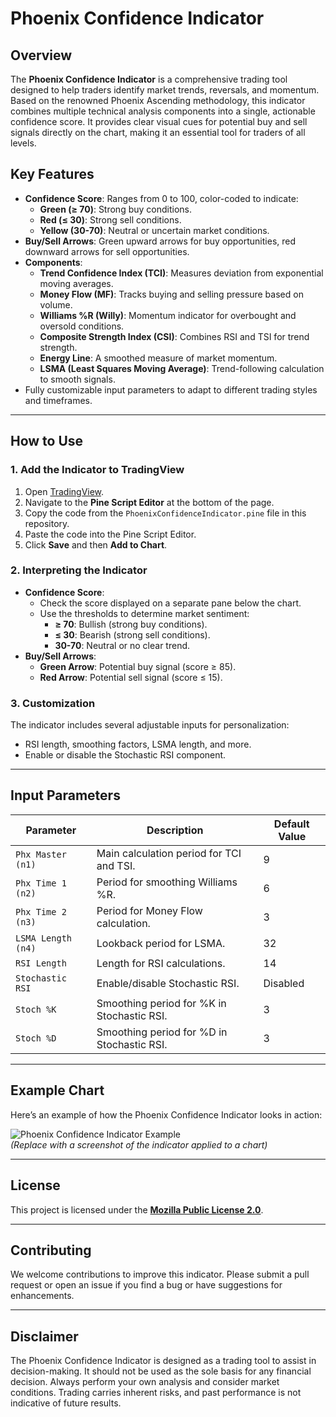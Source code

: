 # Phoenix Confidence Indicator

## Overview

The **Phoenix Confidence Indicator** is a comprehensive trading tool designed to help traders identify market trends, reversals, and momentum. Based on the renowned Phoenix Ascending methodology, this indicator combines multiple technical analysis components into a single, actionable confidence score. It provides clear visual cues for potential buy and sell signals directly on the chart, making it an essential tool for traders of all levels.

## Key Features

- **Confidence Score**: Ranges from 0 to 100, color-coded to indicate:
  - **Green (≥ 70)**: Strong buy conditions.
  - **Red (≤ 30)**: Strong sell conditions.
  - **Yellow (30-70)**: Neutral or uncertain market conditions.
- **Buy/Sell Arrows**: Green upward arrows for buy opportunities, red downward arrows for sell opportunities.
- **Components**:
  - **Trend Confidence Index (TCI)**: Measures deviation from exponential moving averages.
  - **Money Flow (MF)**: Tracks buying and selling pressure based on volume.
  - **Williams %R (Willy)**: Momentum indicator for overbought and oversold conditions.
  - **Composite Strength Index (CSI)**: Combines RSI and TSI for trend strength.
  - **Energy Line**: A smoothed measure of market momentum.
  - **LSMA (Least Squares Moving Average)**: Trend-following calculation to smooth signals.
- Fully customizable input parameters to adapt to different trading styles and timeframes.

---

## How to Use

### 1. **Add the Indicator to TradingView**
1. Open [TradingView](https://www.tradingview.com/).
2. Navigate to the **Pine Script Editor** at the bottom of the page.
3. Copy the code from the `PhoenixConfidenceIndicator.pine` file in this repository.
4. Paste the code into the Pine Script Editor.
5. Click **Save** and then **Add to Chart**.

### 2. **Interpreting the Indicator**
- **Confidence Score**:
  - Check the score displayed on a separate pane below the chart.
  - Use the thresholds to determine market sentiment:
    - **≥ 70**: Bullish (strong buy conditions).
    - **≤ 30**: Bearish (strong sell conditions).
    - **30-70**: Neutral or no clear trend.
- **Buy/Sell Arrows**:
  - **Green Arrow**: Potential buy signal (score ≥ 85).
  - **Red Arrow**: Potential sell signal (score ≤ 15).

### 3. **Customization**
The indicator includes several adjustable inputs for personalization:
- RSI length, smoothing factors, LSMA length, and more.
- Enable or disable the Stochastic RSI component.

---

## Input Parameters

| Parameter            | Description                                   | Default Value |
|----------------------|-----------------------------------------------|---------------|
| `Phx Master (n1)`    | Main calculation period for TCI and TSI.      | 9             |
| `Phx Time 1 (n2)`    | Period for smoothing Williams %R.            | 6             |
| `Phx Time 2 (n3)`    | Period for Money Flow calculation.           | 3             |
| `LSMA Length (n4)`   | Lookback period for LSMA.                    | 32            |
| `RSI Length`         | Length for RSI calculations.                 | 14            |
| `Stochastic RSI`     | Enable/disable Stochastic RSI.               | Disabled      |
| `Stoch %K`           | Smoothing period for %K in Stochastic RSI.   | 3             |
| `Stoch %D`           | Smoothing period for %D in Stochastic RSI.   | 3             |

---

## Example Chart

Here’s an example of how the Phoenix Confidence Indicator looks in action:

![Phoenix Confidence Indicator Example](https://your-image-link-here)  
*(Replace with a screenshot of the indicator applied to a chart)*

---

## License

This project is licensed under the **[Mozilla Public License 2.0](https://mozilla.org/MPL/2.0/)**.

---

## Contributing

We welcome contributions to improve this indicator. Please submit a pull request or open an issue if you find a bug or have suggestions for enhancements.

---

## Disclaimer

The Phoenix Confidence Indicator is designed as a trading tool to assist in decision-making. It should not be used as the sole basis for any financial decision. Always perform your own analysis and consider market conditions. Trading carries inherent risks, and past performance is not indicative of future results.
